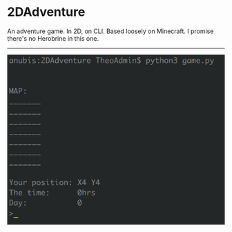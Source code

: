# 2DAdventure
An adventure game. In 2D, on CLI. Based loosely on Minecraft. I promise there's no Herobrine in this one.
***
![](readme_images/gamestart.png?raw=true)